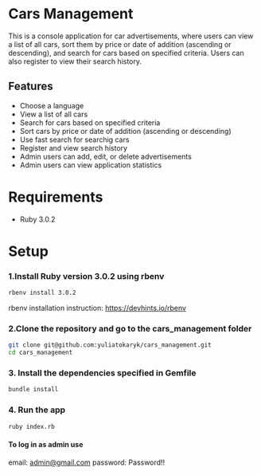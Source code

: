 # Cars Management
This is a console application for car advertisements, where users can view a list of all cars, sort them by price or date of addition (ascending or descending), and search for cars based on specified criteria. Users can also register to view their search history.

## Features
- Choose a language
- View a list of all cars
- Search for cars based on specified criteria
- Sort cars by price or date of addition (ascending or descending)
- Use fast search for searchig cars
- Register and view search history
- Admin users can add, edit, or delete advertisements
- Admin users can view application statistics

# Requirements
- Ruby 3.0.2

# Setup

### 1.Install Ruby version 3.0.2 using rbenv 

```bash
rbenv install 3.0.2
```

rbenv installation instruction:
https://devhints.io/rbenv

### 2.Clone the repository and go to the cars_management folder

```bash
git clone git@github.com:yuliatokaryk/cars_management.git
cd cars_management
```

### 3. Install the dependencies specified in Gemfile
```bash
bundle install
```

### 4. Run the app

```bash
ruby index.rb
```

#### To log in as admin use
  email: admin@gmail.com
  password: Password!!
